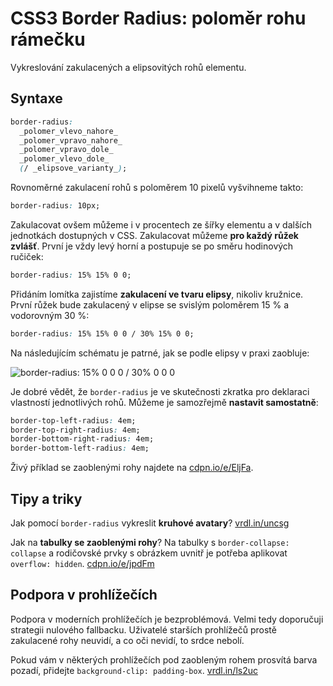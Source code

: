 CSS3 Border Radius: poloměr rohu rámečku
========================================

Vykreslování zakulacených a elipsovitých rohů elementu.

Syntaxe
-------

```css
border-radius:
  _polomer_vlevo_nahore_
  _polomer_vpravo_nahore_
  _polomer_vpravo_dole_
  _polomer_vlevo_dole_
  (/ _elipsove_varianty_);
```

Rovnoměrné zakulacení rohů s poloměrem 10 pixelů vyšvihneme takto:

```css
border-radius: 10px;
```

Zakulacovat ovšem můžeme i v procentech ze šířky elementu a v dalších jednotkách dostupných v CSS. Zakulacovat můžeme **pro každý růžek zvlášť**. První je vždy levý horní a postupuje se po směru hodinových ručiček:

```css
border-radius: 15% 15% 0 0;
```

Přidáním lomítka zajistíme **zakulacení ve tvaru elipsy**, nikoliv kružnice. První růžek bude zakulacený v elipse se svislým poloměrem 15 % a vodorovným 30 %:

```css
border-radius: 15% 15% 0 0 / 30% 15% 0 0;
```

Na následujícím schématu je patrné, jak se podle elipsy v praxi zaobluje:

![border-radius: 15% 0 0 0 / 30% 0 0 0](dist/images/original/border-radius.svg)

Je dobré vědět, že `border-radius` je ve skutečnosti zkratka pro deklaraci vlastností jednotlivých rohů. Můžeme je samozřejmě **nastavit samostatně**:

```css
border-top-left-radius: 4em;
border-top-right-radius: 4em;
border-bottom-right-radius: 4em;
border-bottom-left-radius: 4em;
```

Živý příklad se zaoblenými rohy najdete na [cdpn.io/e/EljFa](https://cdpn.io/e/EljFa).

Tipy a triky
------------

Jak pomocí `border-radius` vykreslit **kruhové avatary**? [vrdl.in/uncsg](http://trentwalton.com/2010/08/03/css3-border-radius-rounded-avatars/)

Jak na **tabulky se zaoblenými rohy**? Na tabulky s `border-collapse: collapse` a rodičovské prvky s obrázkem uvnitř je potřeba aplikovat `overflow: hidden`. [cdpn.io/e/jpdFm](https://cdpn.io/e/jpdFm)


Podpora v prohlížečích
----------------------

Podpora v moderních prohlížečích je bezproblémová. Velmi tedy doporučuji strategii nulového fallbacku. Uživatelé starších prohlížečů prostě zakulacené rohy neuvidí, a co oči nevidí, to srdce nebolí.

Pokud vám v některých prohlížečích pod zaobleným rohem prosvítá barva pozadí, přidejte `background-clip: padding-box`. [vrdl.in/ls2uc](http://tumble.sneak.co.nz/post/928998513/fixing-the-background-bleed)

